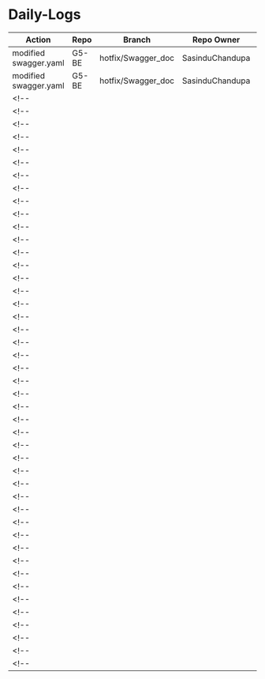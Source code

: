 # Daily-Logs


| Action               | Repo          | Branch           | Repo Owner    | Date     |
|----------------------|---------------|------------------|---------------|----------|
| modified swagger.yaml| G5-BE         |hotfix/Swagger_doc|SasinduChandupa|2025/01/03|
| modified swagger.yaml| G5-BE         |hotfix/Swagger_doc|SasinduChandupa|2025/01/04| 
<!-- |                      |               |                  |               |          | -->
<!-- |                      |               |                  |               |          | -->
<!-- |                      |               |                  |               |          | -->
<!-- |                      |               |                  |               |          | -->
<!-- |                      |               |                  |               |          | -->
<!-- |                      |               |                  |               |          | -->
<!-- |                      |               |                  |               |          | -->
<!-- |                      |               |                  |               |          | -->
<!-- |                      |               |                  |               |          | -->
<!-- |                      |               |                  |               |          | -->
<!-- |                      |               |                  |               |          | -->
<!-- |                      |               |                  |               |          | -->
<!-- |                      |               |                  |               |          | -->
<!-- |                      |               |                  |               |          | -->
<!-- |                      |               |                  |               |          | -->
<!-- |                      |               |                  |               |          | -->
<!-- |                      |               |                  |               |          | -->
<!-- |                      |               |                  |               |          | -->
<!-- |                      |               |                  |               |          | -->
<!-- |                      |               |                  |               |          | -->
<!-- |                      |               |                  |               |          | -->
<!-- |                      |               |                  |               |          | -->
<!-- |                      |               |                  |               |          | -->
<!-- |                      |               |                  |               |          | -->
<!-- |                      |               |                  |               |          | -->
<!-- |                      |               |                  |               |          | -->
<!-- |                      |               |                  |               |          | -->
<!-- |                      |               |                  |               |          | -->
<!-- |                      |               |                  |               |          | -->
<!-- |                      |               |                  |               |          | -->
<!-- |                      |               |                  |               |          | -->
<!-- |                      |               |                  |               |          | -->
<!-- |                      |               |                  |               |          | -->
<!-- |                      |               |                  |               |          | -->
<!-- |                      |               |                  |               |          | -->
<!-- |                      |               |                  |               |          | -->
<!-- |                      |               |                  |               |          | -->
<!-- |                      |               |                  |               |          | -->
<!-- |                      |               |                  |               |          | -->
<!-- |                      |               |                  |               |          | -->
<!-- |                      |               |                  |               |          | -->
<!-- |                      |               |                  |               |          | -->
<!-- |                      |               |                  |               |          | -->
<!-- |                      |               |                  |               |          | -->
<!-- |                      |               |                  |               |          | -->

